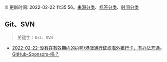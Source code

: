 :alarm_clock: 更新时间: 2022-02-22 11:35:56。[来源分类](../README.md)、[标签分类](../TAGS.md)、[时间分类](../TIMELINE.md)

## Git、SVN


> 关键字：`Git`、`SVN`



- [2022-02-22-没有在有效期内的护照/港澳通行证或海外银行卡，有办法开通-GitHub-Sponsors-吗？](https://www.v2ex.com/t/835715) 